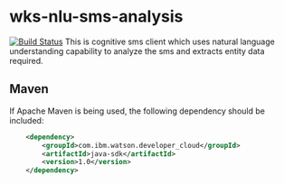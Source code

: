 # wks-nlu-sms-analysis
[![Build Status](https://travis-ci.org/IBM/watson-online-store.svg?branch=master)](https://travis-ci.org/ragudiko/wks-nlu-sms-analysis)
This is cognitive sms client which uses natural language understanding capability to analyze the sms and extracts entity data required.

## Maven
If Apache Maven is being used, the following dependency should be included:
```xml
  	<dependency>
  		<groupId>com.ibm.watson.developer_cloud</groupId>
  		<artifactId>java-sdk</artifactId>
  		<version>1.0</version>
  	</dependency> 	
```

